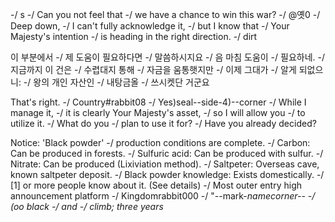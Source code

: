 -/
s
-/
Can you not feel that
-/
we have a chance to win this war?
-/
@옛0
-/
Deep down,
-/
I can't fully acknowledge it,
-/
but I know that
-/
Your Majesty's intention
-/
is heading in the right direction.
-/
dirt


<!-- 77 (06).jpg -->
이 부분에서
-/
제 도움이 필요하다면
-/
말씀하시지요
-/
음 마침 도움이
-/
필요하네.
-/
지금까지 이 건은
-/
수렵대지 통해
-/
자금을 움통햇지만
-/
이제 그대가
-/
알게 되없으니:
-/
왕의 개인 자산인
-/
내탕금올
-/
쓰시켓단 거군요


<!-- 77 (07).jpg -->
That's right.
-/
Country#rabbit08
-/
Yes)seal--side-4)--corner
-/
While I manage it,
-/
it is clearly Your Majesty's asset,
-/
so I will allow you
-/
to utilize it.
-/
What do you
-/
plan to use it for?
-/
Have you already decided?


<!-- 77 (08).jpg -->
Notice: 'Black powder'
-/
production conditions are complete.
-/
Carbon: Can be produced in forests.
-/
Sulfuric acid: Can be produced with sulfur.
-/
Nitrate: Can be produced (Lixiviation method).
-/
Saltpeter: Overseas cave, known saltpeter deposit.
-/
Black powder knowledge: Exists domestically.
-/
[1] or more people know about it. (See details)
-/
Most outer entry high announcement platform
-/
Kingdomrabbit000
-/
"--mark-*namecorner--
-/
(oo black
-/
and
-/
climb; three years*